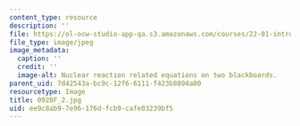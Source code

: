 ```yaml
---
content_type: resource
description: ''
file: https://ol-ocw-studio-app-qa.s3.amazonaws.com/courses/22-01-introduction-to-nuclear-engineering-and-ionizing-radiation-fall-2016/ee9c8ab97e96176dfcb9cafe03239bf5_0920F_2.jpg
file_type: image/jpeg
image_metadata:
  caption: ''
  credit: ''
  image-alt: Nuclear reaction related equations on two blackboards.
parent_uid: 7d42543a-bc9c-12f6-6111-f423b8894a80
resourcetype: Image
title: 0920F_2.jpg
uid: ee9c8ab9-7e96-176d-fcb9-cafe03239bf5
---
```

